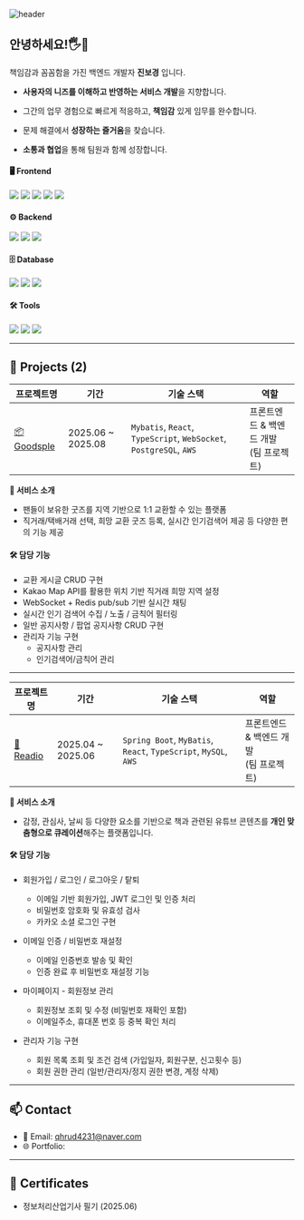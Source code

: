 ![header](https://capsule-render.vercel.app/api?type=soft&color=gradient&gradientDirection=horizontal&customColorList=D8BFD8,FFFFFF,FFB6C1,FFDAB9&height=100&section=header&text=진보경%20%7C%20신입%20백엔드%20개발자%20%7C%20사용자%20중심%20서비스%20개발&fontSize=30&animation=twinkling)


## 안녕하세요!🖐🙇
책임감과 꼼꼼함을 가진 백엔드 개발자 **진보경** 입니다.

- **사용자의 니즈를 이해하고 반영하는 서비스 개발**을 지향합니다.

- 그간의 업무 경험으로 빠르게 적응하고, **책임감** 있게 임무를 완수합니다.

- 문제 해결에서 **성장하는 즐거움**을 찾습니다.

- **소통과 협업**을 통해 팀원과 함께 성장합니다.


<div align="left">
  
#### 🖥 Frontend  
<img src="https://img.shields.io/badge/HTML5-E34F26?style=flat&logo=html5&logoColor=white"/>
<img src="https://img.shields.io/badge/CSS3-1572B6?style=flat&logo=css3&logoColor=white"/>
<img src="https://img.shields.io/badge/JavaScript-F7DF1E?style=flat&logo=javascript&logoColor=black"/>
<img src="https://img.shields.io/badge/React-61DAFB?style=flat&logo=react&logoColor=black"/>
<img src="https://img.shields.io/badge/TypeScript-3178C6?style=flat&logo=typescript&logoColor=white"/><br>

#### ⚙️ Backend  
<!-- Backend -->
<img src="https://img.shields.io/badge/Spring Boot-6DB33F?style=flat&logo=springboot&logoColor=white"/>
<img src="https://img.shields.io/badge/JWT-000000?style=flat&logo=jsonwebtokens&logoColor=white"/>
<img src="https://img.shields.io/badge/MyBatis-005B9F?style=flat&logoColor=white"/><br>

<!-- DB -->
#### 🗄 Database 
<img src="https://img.shields.io/badge/MySQL-4479A1?style=flat&logo=mysql&logoColor=white"/>
<img src="https://img.shields.io/badge/PostgreSQL-4169E1?style=flat&logo=postgresql&logoColor=white"/>
<img src="https://img.shields.io/badge/Redis-DC382D?style=flat&logo=redis&logoColor=white"/><br>
  
<!-- Tools --> 
#### 🛠 Tools 
<img src="https://img.shields.io/badge/Git-F05032?style=flat&logo=git&logoColor=white"/>
<img src="https://img.shields.io/badge/Postman-FF6C37?style=flat&logo=postman&logoColor=white"/>
<img src="https://img.shields.io/badge/Swagger-85EA2D?style=flat&logo=swagger&logoColor=black"/>
</div>

---

## 🚀 Projects (2)

| 프로젝트명 | 기간 | 기술 스택 | 역할 |
|------------|------|-----------|------|
| [📦 Goodsple](https://github.com/goodsple) | 2025.06 ~ 2025.08 | `Mybatis`, `React`, `TypeScript`, `WebSocket`, `PostgreSQL`, `AWS` | 프론트엔드 & 백엔드 개발<br>(팀 프로젝트) |

**📌 서비스 소개**  
- 팬들이 보유한 굿즈를 지역 기반으로 1:1 교환할 수 있는 플랫폼  
- 직거래/택배거래 선택, 희망 교환 굿즈 등록, 실시간 인기검색어 제공 등 다양한 편의 기능 제공

#### 🛠 담당 기능
- 교환 게시글 CRUD 구현
- Kakao Map API를 활용한 위치 기반 직거래 희망 지역 설정
- WebSocket + Redis pub/sub 기반 실시간 채팅 
- 실시간 인기 검색어 수집 / 노출 / 금칙어 필터링
- 일반 공지사항 / 팝업 공지사항 CRUD 구현
- 관리자 기능 구현
   - 공지사항 관리
   - 인기검색어/금칙어 관리
 
---

| 프로젝트명 | 기간 | 기술 스택 | 역할 |
|------------|------|-----------|------|
| [📖 Readio](https://github.com/Team-Readio) | 2025.04 ~ 2025.06 | `Spring Boot`, `MyBatis`, `React`, `TypeScript`, `MySQL`, `AWS` | 프론트엔드 & 백엔드 개발<br>(팀 프로젝트) |

**📌 서비스 소개**  
- 감정, 관심사, 날씨 등 다양한 요소를 기반으로 책과 관련된 유튜브 콘텐츠를 **개인 맞춤형으로 큐레이션**해주는 플랫폼입니다.

#### 🛠 담당 기능
- 회원가입 / 로그인 / 로그아웃 / 탙퇴
  - 이메일 기반 회원가입, JWT 로그인 및 인증 처리
  - 비밀번호 암호화 및 유효성 검사
  - 카카오 소셜 로그인 구현

- 이메일 인증 / 비밀번호 재설정
  - 이메일 인증번호 발송 및 확인
  - 인증 완료 후 비밀번호 재설정 기능

- 마이페이지 - 회원정보 관리
  - 회원정보 조회 및 수정 (비밀번호 재확인 포함)
  - 이메일주소, 휴대폰 번호 등 중복 확인 처리
- 관리자 기능 구현
  - 회원 목록 조회 및 조건 검색 (가입일자, 회원구분, 신고횟수 등)
  - 회원 권한 관리 (일반/관리자/정지 권한 변경, 계정 삭제)

---

## 📫 Contact

- 📧 Email: qhrud4231@naver.com
- 🌐 Portfolio: 

---

## 🏅 Certificates

- 정보처리산업기사 필기 (2025.06)


<!--
**BBB924/BBB924** is a ✨ _special_ ✨ repository because its `README.md` (this file) appears on your GitHub profile.

Here are some ideas to get you started:

- 🔭 I’m currently working on ...
- 🌱 I’m currently learning ...
- 👯 I’m looking to collaborate on ...
- 🤔 I’m looking for help with ...
- 💬 Ask me about ...
- 📫 How to reach me: ...
- 😄 Pronouns: ...
- ⚡ Fun fact: ...
-->
